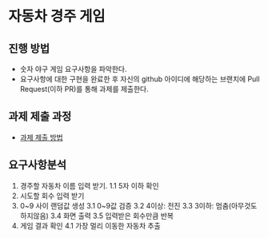 # 자동차 경주 게임
## 진행 방법
* 숫자 야구 게임 요구사항을 파악한다.
* 요구사항에 대한 구현을 완료한 후 자신의 github 아이디에 해당하는 브랜치에 Pull Request(이하 PR)를 통해 과제를 제출한다.

## 과제 제출 과정
* [과제 제출 방법](https://github.com/next-step/nextstep-docs/tree/master/precourse)

## 요구사항분석
1. 경주할 자동차 이름 입력 받기.
 1.1 5자 이하 확인 
2. 시도할 회수 입력 받기
3. 0~9 사이 랜덤값 생성
 3.1 0~9값 검증
 3.2 4이상: 전진
 3.3 3이하: 멈춤(아무것도하지않음)
 3.4 화면 출력
 3.5 입력받은 회수만큼 반복
4. 게임 결과 확인
 4.1 가장 멀리 이동한 자동차 추출   